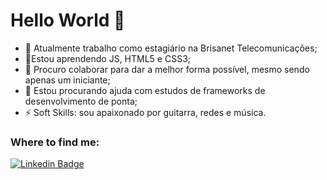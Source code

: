 # Hello World 👋

- 🔭 Atualmente trabalho como estagiário na Brisanet Telecomunicações;
- 🌱Estou aprendendo JS, HTML5 e CSS3;
- 👯 Procuro colaborar para dar a melhor forma possível, mesmo sendo apenas um iniciante;
- 🤔 Estou procurando ajuda com estudos de frameworks de desenvolvimento de ponta;
- ⚡ Soft Skills: sou apaixonado por guitarra, redes e música.

### Where to find me:

[![Linkedin Badge](https://img.shields.io/badge/-LinkedIn-blue?style=flat-square&logo=Linkedin&logoColor=white&link=https://www.linkedin.com/in/kennedy-000/)](https://www.linkedin.com/in/kennedy-000/)




